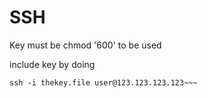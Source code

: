 # SSH



Key must be chmod '600' to be used



include key by doing

~~~
ssh -i thekey.file user@123.123.123.123~~~
~~~

